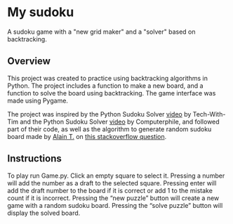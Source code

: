 # My sudoku
A sudoku game with a "new grid maker" and a "solver" based on backtracking.

## Overview
This project was created to practice using backtracking algorithms in Python. The project includes a function to make a new board, and a function to solve the board using backtracking. The game interface was made using Pygame. 

The project was inspired by the Python Sudoku Solver [video](https://www.youtube.com/watch?v=eqUwSA0xI-s&t) by Tech-With-Tim and the Python Sudoku Solver [video](https://www.youtube.com/watch?v=G_UYXzGuqvM&t) by Computerphile, and followed part of their code, as well as the algorithm to generate random sudoku board made by [Alain T.]( https://stackoverflow.com/users/5237560/) on [this stackoverflow question](https://stackoverflow.com/questions/45471152).

## Instructions
To play run Game.py. Click an empty square to select it. Pressing a number will add the number as a draft to the selected square. Pressing enter will add the draft number to the board if it is correct or add 1 to the mistake count if it is incorrect. Pressing the “new puzzle” button will create a new game with a random sudoku board. Pressing the “solve puzzle” button will display the solved board.
